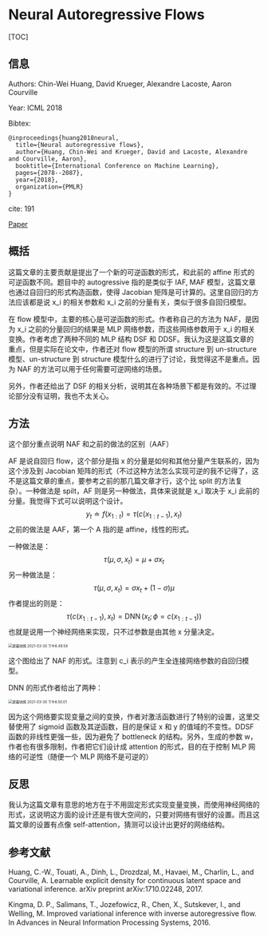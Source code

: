 # Neural Autoregressive Flows

[TOC]

## 信息

Authors: Chin-Wei Huang, David Krueger, Alexandre Lacoste, Aaron Courville

Year: ICML 2018

Bibtex:

```
@inproceedings{huang2018neural,
  title={Neural autoregressive flows},
  author={Huang, Chin-Wei and Krueger, David and Lacoste, Alexandre and Courville, Aaron},
  booktitle={International Conference on Machine Learning},
  pages={2078--2087},
  year={2018},
  organization={PMLR}
}
```

cite: 191

[Paper](file:///Users/xieyutong/Documents/Research/PaperReading/Papers/neural-autoregressive-flows.pdf)



## 概括

这篇文章的主要贡献是提出了一个新的可逆函数的形式，和此前的 affine 形式的可逆函数不同。题目中的 autogressive 指的是类似于 IAF, MAF 模型，这篇文章也通过自回归的形式构造函数，使得 Jacobian 矩阵是可计算的。这里自回归的方法应该都是说 x_i 的相关参数和 x_i 之前的分量有关，类似于很多自回归模型。

在 flow 模型中，主要的核心是可逆函数的形式。作者称自己的方法为 NAF，是因为 x_i 之前的分量回归的结果是 MLP 网络参数，而这些网络参数用于 x_i 的相关变换。作者考虑了两种不同的 MLP 结构 DSF 和 DDSF。我认为这是这篇文章的重点，但是实际在论文中，作者还对 flow 模型的所谓 structure 到 un-structure 模型、un-structure 到 structure 模型什么的进行了讨论，我觉得这不是重点。因为 NAF 的方法可以用于任何需要可逆网络的场景。

另外，作者还给出了 DSF 的相关分析，说明其在各种场景下都是有效的。不过理论部分没有证明，我也不太关心。



## 方法

这个部分重点说明 NAF 和之前的做法的区别（AAF）

AF 是说自回归 flow，这个部分是指 x 的分量是如何和其他分量产生联系的，因为这个涉及到 Jacobian 矩阵的形式（不过这种方法怎么实现可逆的我不记得了，这不是这篇文章的重点，要参考之前的那几篇文章才行，这个比 split 的方法复杂）。一种做法是 spilt，AF 则是另一种做法，具体来说就是 x_i 取决于 x_i 此前的分量。我觉得下式可以说明这个设计。
$$
\begin{equation}
y_{t} \doteq f\left(x_{1: t}\right)=\tau\left(c\left(x_{1: t-1}\right), x_{t}\right)
\end{equation}
$$
之前的做法是 AAF，第一个 A 指的是 affine，线性的形式。

一种做法是：
$$
\begin{equation}
\tau\left(\mu, \sigma, x_{t}\right)=\mu+\sigma x_{t}
\end{equation}
$$
另一种做法是：
$$
\begin{equation}
\tau\left(\mu, \sigma, x_{t}\right)=\sigma x_{t}+(1-\sigma) \mu
\end{equation}
$$
作者提出的则是：
$$
\begin{equation}
\tau\left(c\left(x_{1: t-1}\right), x_{t}\right)=\operatorname{DNN}\left(x_{t} ; \phi=c\left(x_{1: t-1}\right)\right)
\end{equation}
$$
也就是说用一个神经网络来实现，只不过参数是由其他 x 分量决定。

<img src="/Users/xieyutong/Pictures/screenshot/屏幕快照 2021-03-30 下午6.49.54.png" alt="屏幕快照 2021-03-30 下午6.49.54" style="zoom:50%;" />

这个图给出了 NAF 的形式。注意到 c_i 表示的产生全连接网络参数的自回归模型。

DNN 的形式作者给出了两种：

<img src="/Users/xieyutong/Pictures/screenshot/屏幕快照 2021-03-30 下午6.50.01.png" alt="屏幕快照 2021-03-30 下午6.50.01" style="zoom:50%;" />

因为这个网络要实现变量之间的变换，作者对激活函数进行了特别的设置，这里交替使用了 sigmoid 函数及其逆函数，目的是保证 x 和 y 的值域的不变性。DDSF 函数的非线性更强一些，因为避免了 bottleneck 的结构。另外，生成的参数 w，作者也有很多限制，作者把它们设计成 attention 的形式，目的在于控制 MLP 网络的可逆性（随便一个 MLP 网络不是可逆的）



## 反思

我认为这篇文章有意思的地方在于不用固定形式实现变量变换，而使用神经网络的形式，这说明这方面的设计还是有很大空间的，只要对网络有很好的设置。而且这篇文章的设置有点像 self-attention，猜测可以设计出更好的网络结构。



## 参考文献

Huang, C.-W., Touati, A., Dinh, L., Drozdzal, M., Havaei, M., Charlin, L., and Courville, A. Learnable explicit density for continuous latent space and variational inference. arXiv preprint arXiv:1710.02248, 2017.

Kingma, D. P., Salimans, T., Jozefowicz, R., Chen, X., Sutskever, I., and Welling, M. Improved variational inference with inverse autoregressive ﬂow. In Advances in Neural Information Processing Systems, 2016.